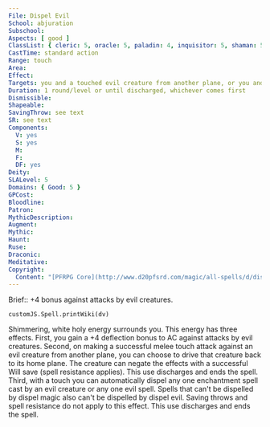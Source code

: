 ```yaml
---
File: Dispel Evil
School: abjuration
Subschool: 
Aspects: [ good ]
ClassList: { cleric: 5, oracle: 5, paladin: 4, inquisitor: 5, shaman: 5 }
CastTime: standard action
Range: touch
Area: 
Effect: 
Targets: you and a touched evil creature from another plane, or you and an enchantment or evil spell on a touched creature or object
Duration: 1 round/level or until discharged, whichever comes first
Dismissible: 
Shapeable: 
SavingThrow: see text
SR: see text
Components:
  V: yes
  S: yes
  M: 
  F: 
  DF: yes
Deity: 
SLALevel: 5
Domains: { Good: 5 }
GPCost: 
Bloodline: 
Patron: 
MythicDescription: 
Augment: 
Mythic: 
Haunt: 
Ruse: 
Draconic: 
Meditative: 
Copyright:
  Content: "[PFRPG Core](http://www.d20pfsrd.com/magic/all-spells/d/dispel-evil)"
---
```

Brief:: +4 bonus against attacks by evil creatures.

```dataviewjs
customJS.Spell.printWiki(dv)
```

Shimmering, white holy energy surrounds you. This energy has three effects. First, you gain a +4 deflection bonus to AC against attacks by evil creatures. Second, on making a successful melee touch attack against an evil creature from another plane, you can choose to drive that creature back to its home plane. The creature can negate the effects with a successful Will save (spell resistance applies). This use discharges and ends the spell. Third, with a touch you can automatically dispel any one enchantment spell cast by an evil creature or any one evil spell. Spells that can't be dispelled by dispel magic also can't be dispelled by dispel evil. Saving throws and spell resistance do not apply to this effect. This use discharges and ends the spell.
